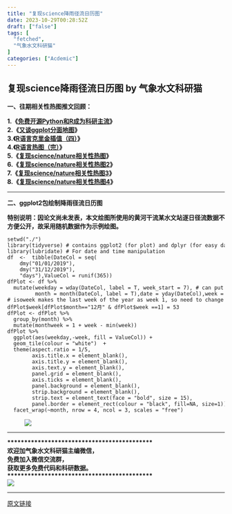 ```yaml
---
title: "复现science降雨径流日历图"
date: 2023-10-29T00:28:52Z
draft: ["false"]
tags: [
  "fetched",
  "气象水文科研猫"
]
categories: ["Acdemic"]
---
```

复现science降雨径流日历图 by 气象水文科研猫
------
<div><p data-mpa-powered-by="yiban.io"><span><strong><span>一、往期相关性热图推文回顾：</span></strong></span><span><br></span></p><section><strong><span><span>1.</span></span><span><span>《</span></span></strong><a target="_blank" href="https://mp.weixin.qq.com/s?__biz=MzIwODY3MzIxMQ==&amp;mid=2247491845&amp;idx=1&amp;sn=7dbf6c76c3fc27bb8b84eb41bd2cbe25&amp;chksm=977d21d1a00aa8c7c462cccf2b4b09606c10a67497c3a426b6ee6d9e9a88ff5c18b148a2c0ad&amp;token=46187525&amp;lang=zh_CN&amp;scene=21#wechat_redirect" textvalue="免费开源Python和R成为科研主流" linktype="text" imgurl="" imgdata="null" tab="innerlink" data-linktype="2"><strong><span><span>免费开源Python和R成为科研主流</span></span></strong></a><strong><span><span>》</span></span><span><span><br>2.</span></span><span><span>《</span></span></strong><a target="_blank" href="https://mp.weixin.qq.com/s?__biz=MzIwODY3MzIxMQ==&amp;mid=2247484625&amp;idx=1&amp;sn=07ccc383e9503c8aedd3540de73cdde2&amp;chksm=977ec405a0094d133795e262bd02ab9de9e2022d9e57d44687883f116ad311cac88a87517a91&amp;token=46187525&amp;lang=zh_CN&amp;scene=21#wechat_redirect" textvalue="又谈ggplot分面地图" linktype="text" imgurl="" imgdata="null" tab="innerlink" data-linktype="2"><strong><span><span>又谈ggplot分面地图</span></span></strong></a><strong><span><span>》</span></span></strong></section><section><strong><span><span>3.</span></span><span><span>《</span></span></strong><a target="_blank" href="https://mp.weixin.qq.com/s?__biz=MzIwODY3MzIxMQ==&amp;mid=2247485038&amp;idx=1&amp;sn=45da0777aed697585ff52e0d964d2337&amp;chksm=977ec6baa0094facee11f48ba99eea2184aaa21b5846023f524eb4e50ddc700c6c9ed9516af8&amp;token=46187525&amp;lang=zh_CN&amp;scene=21#wechat_redirect" textvalue="R语言克里金插值（四）" linktype="text" imgurl="" imgdata="null" tab="innerlink" data-linktype="2"><strong><span><span>R语言克里金插值（四）</span></span></strong></a><strong><span><span>》</span></span></strong></section><section><strong><span><span>4.</span></span><span><span>《</span></span></strong><a target="_blank" href="https://mp.weixin.qq.com/s?__biz=MzIwODY3MzIxMQ==&amp;mid=2247485299&amp;idx=1&amp;sn=d70409dc2f2e45b470ab265e814e070f&amp;chksm=977ec7a7a0094eb100fa45b944e75c93d753d3074d391c6b727deb260e1ac363cf91d07a886c&amp;token=46187525&amp;lang=zh_CN&amp;scene=21#wechat_redirect" textvalue="R语言热图（完）" linktype="text" imgurl="" imgdata="null" tab="innerlink" data-linktype="2"><strong><span><span>R语言热图（完）</span></span></strong></a><strong><span><span>》</span></span></strong></section><section><strong><span><span>5.</span></span><span><span>《</span></span></strong><a target="_blank" href="https://mp.weixin.qq.com/s?__biz=MzIwODY3MzIxMQ==&amp;mid=2247498399&amp;idx=1&amp;sn=6faf7f6a4c7a5a3f7b41a9151570ed0e&amp;chksm=977d3a4ba00ab35da80240db8fb7879e7d091fd4b3b5da8d9bbc194c0e2e76c003edee021229&amp;token=1394647166&amp;lang=zh_CN&amp;scene=21#wechat_redirect" textvalue="复现science/nature相关性热图" linktype="text" imgurl="" imgdata="null" tab="innerlink" data-linktype="2"><strong><span><span>复现science/nature相关性热图</span></span></strong></a><strong><span><span>》</span></span></strong></section><section><strong><span><span>6.</span></span><span><span>《</span></span></strong><a target="_blank" href="https://mp.weixin.qq.com/s?__biz=MzIwODY3MzIxMQ==&amp;mid=2247498583&amp;idx=1&amp;sn=d755f8cc3d3ba5eba67eeef5558591f2&amp;chksm=977d3b83a00ab295f19184858ff822bc5a3383031522aba92ba8f1ad9696de1b989a3983150b&amp;token=1511369470&amp;lang=zh_CN&amp;scene=21#wechat_redirect" textvalue="复现science/nature相关性热图2" linktype="text" imgurl="" imgdata="null" tab="innerlink" data-linktype="2"><strong><span><span>复现science/nature相关性热图2</span></span></strong></a><strong><span><span>》</span></span></strong></section><section><strong><span><span>7.</span></span><span><span>《</span></span></strong><a target="_blank" href="https://mp.weixin.qq.com/s?__biz=MzIwODY3MzIxMQ==&amp;mid=2247498786&amp;idx=1&amp;sn=9dca0191c8c71e491bbe57086ed84cfb&amp;chksm=977d3cf6a00ab5e0ffb98ea75ef16d9c3fd8887fbf0c028a094bde556a0a79408f27494185db&amp;token=812177580&amp;lang=zh_CN&amp;scene=21#wechat_redirect" textvalue="复现science/nature相关性热图3" linktype="text" imgurl="" imgdata="null" tab="innerlink" data-linktype="2"><strong><span><span>复现science/nature相关性热图3</span></span></strong></a><strong><span><span>》</span></span></strong><span><span></span><strong><span></span></strong></span></section><section><strong><span>8.</span></strong><span><strong><span>《</span></strong></span><a target="_blank" href="https://mp.weixin.qq.com/s?__biz=MzIwODY3MzIxMQ==&amp;mid=2247498943&amp;idx=1&amp;sn=24352a4f56e2c037c49c875997b2d526&amp;chksm=977d3c6ba00ab57dc67a32364abbd5a809eb15e7237984f8b5739ee1f23b85e9a024ffd9242d&amp;token=493251438&amp;lang=zh_CN&amp;scene=21#wechat_redirect" textvalue="复现science/nature相关性热图4" linktype="text" imgurl="" imgdata="null" tab="innerlink" data-linktype="2"><span><strong><span>复现science/nature相关性热图4</span></strong><strong></strong></span></a><span><strong><span>》</span></strong></span></section><hr><p><span><strong><span>二、ggplot2包绘制降雨径流日历图</span></strong></span></p><p><span><strong><span>特别说明：因论文尚未发表，本文绘图所使用的黄河干流某水文站逐日径流数据不方便公开，故采用随机数据作为示例绘图。</span></strong></span></p><section data-tool="mdnice编辑器" data-website="https://www.mdnice.com"><pre data-tool="mdnice编辑器"><code>setwd(<span>"./"</span>)<br>library(tidyverse) <span># contains ggplot2 (for plot) and dplyr (for easy data manipulation)</span><br>library(lubridate) <span># For date and time manipulation</span><br>df  &lt;-  tibble(DateCol = seq(<br>    dmy(<span>"01/01/2019"</span>),<br>    dmy(<span>"31/12/2019"</span>),<br>    <span>"days"</span>),ValueCol = runif(365))<br>dfPlot &lt;- df %&gt;% <br>  mutate(weekday = wday(DateCol, label = T, week_start = 7), <span># can put week_start = 1 to start week on Monday</span><br>         month = month(DateCol, label = T),date = yday(DateCol),week = epiweek(DateCol))<br><span># isoweek makes the last week of the year as week 1, so need to change that to week 53 for the plot</span><br>dfPlot<span>$week</span>[dfPlot<span>$month</span>==<span>"12月"</span> &amp; dfPlot<span>$week</span> ==1] = 53 <br>dfPlot &lt;- dfPlot %&gt;% <br>  group_by(month) %&gt;% <br>  mutate(monthweek = 1 + week - min(week))<br>dfPlot %&gt;%  <br>  ggplot(aes(weekday,-week, fill = ValueCol)) +<br>  geom_tile(colour = <span>"white"</span>)  + <br>  theme(aspect.ratio = 1/5,<br>        axis.title.x = element_blank(),<br>        axis.title.y = element_blank(),<br>        axis.text.y = element_blank(),<br>        panel.grid = element_blank(),<br>        axis.ticks = element_blank(),<br>        panel.background = element_blank(),<br>        strip.background = element_blank(),<br>        strip.text = element_text(face = <span>"bold"</span>, size = 15),<br>        panel.border = element_rect(colour = <span>"black"</span>, fill=NA, size=1)) +<br>  facet_wrap(~month, nrow = 4, ncol = 3, scales = <span>"free"</span>) <br></code></pre><figure data-tool="mdnice编辑器"><img data-ratio="0.9009259259259259" data-src="https://mmbiz.qpic.cn/sz_mmbiz_png/VQj38bogwOKGV4yibBsOXeAe4GDcywK0xgib6iaQO0vszf8PynUDS8X7y2DBoiaEhibU0EkLHfAA4mp82FJ6ibqy031w/640?wx_fmt=png" data-type="png" data-w="1080" src="https://mmbiz.qpic.cn/sz_mmbiz_png/VQj38bogwOKGV4yibBsOXeAe4GDcywK0xgib6iaQO0vszf8PynUDS8X7y2DBoiaEhibU0EkLHfAA4mp82FJ6ibqy031w/640?wx_fmt=png"></figure><hr><section><strong><span>*****************************************<strong><span>**</span></strong></span></strong></section><section><span><strong><span>欢迎加气象水文科研猫主编微信，</span></strong></span></section><section><span><strong><span>免费加入微信交流群，</span></strong></span></section><section><span><strong><span>获取更多免费代码和科研数据。</span></strong></span></section><section><strong><span>*****************************************<strong><span>**</span></strong></span></strong></section><section><img data-ratio="1.271444082519001" data-s="300,640" data-src="https://mmbiz.qpic.cn/mmbiz_jpg/VQj38bogwOJG5okcEPbNPoh6U7OibH0K9iaC23cU8JJ2KC0mgP5085YKKGBTaKXicGV8tCykyW757GvIufia9QXmgg/640?wx_fmt=jpeg&amp;wxfrom=5&amp;wx_lazy=1&amp;wx_co=1" data-type="jpeg" data-w="921" src="https://mmbiz.qpic.cn/mmbiz_jpg/VQj38bogwOJG5okcEPbNPoh6U7OibH0K9iaC23cU8JJ2KC0mgP5085YKKGBTaKXicGV8tCykyW757GvIufia9QXmgg/640?wx_fmt=jpeg&amp;wxfrom=5&amp;wx_lazy=1&amp;wx_co=1"></section></section><p><mp-style-type data-value="3"></mp-style-type></p></div>  
<hr>
<a href="https://mp.weixin.qq.com/s/-6iei4AhX6nRKnO2_OPbew",target="_blank" rel="noopener noreferrer">原文链接</a>
